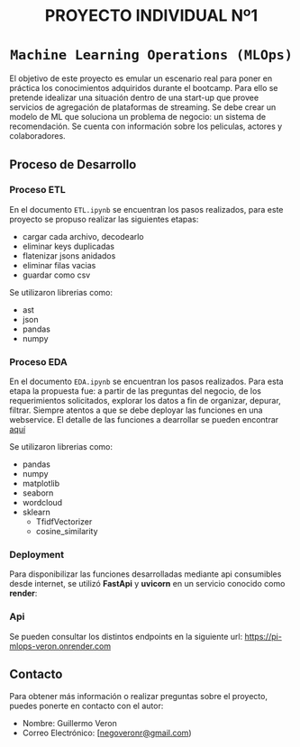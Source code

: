 # <h1 align=center> **PROYECTO INDIVIDUAL Nº1** </h1>

# <h1 align=center>**`Machine Learning Operations (MLOps)`**</h1>

El objetivo de este proyecto es emular un escenario real para poner en práctica los conocimientos adquiridos durante el bootcamp. Para ello se pretende idealizar una situación dentro de una start-up que provee servicios de agregación de plataformas de streaming. Se debe crear un  modelo de ML que soluciona un problema de negocio: un sistema de recomendación. Se cuenta con información sobre los peliculas, actores y colaboradores.

## Proceso de Desarrollo

### Proceso ETL

En el documento `ETL.ipynb` se encuentran los pasos realizados, para este proyecto se propuso realizar las siguientes etapas:
- cargar cada archivo, decodearlo
- eliminar keys duplicadas
- flatenizar jsons anidados
- eliminar filas vacias
- guardar como csv

Se utilizaron librerias como:
- ast
- json
- pandas
- numpy

### Proceso EDA

En el documento `EDA.ipynb` se encuentran los pasos realizados. Para esta etapa la propuesta fue: a partir de las preguntas del negocio, de los requerimientos solicitados, explorar los datos a fin de organizar, depurar, filtrar. Siempre atentos a que se debe deployar las funciones en una webservice.
El detalle de las funciones a dearrollar se pueden encontrar [aquí](https://github.com/soyHenry/fe-ct-pimlops2?tab=readme-ov-file#propuesta-de-trabajo-requerimientos-de-aprobaci%C3%B3n "aquí")

Se utilizaron librerias como:
- pandas
- numpy
- matplotlib
- seaborn
- wordcloud
- sklearn
	- TfidfVectorizer
	- cosine_similarity

### Deployment

Para disponibilizar las funciones desarrolladas mediante api consumibles desde internet, se utilizó **FastApi** y **uvicorn** en un servicio conocido como **render**:

### Api

Se pueden consultar los distintos endpoints en la siguiente url:
https://pi-mlops-veron.onrender.com

## Contacto

Para obtener más información o realizar preguntas sobre el proyecto, puedes ponerte en contacto con el autor:

- Nombre: Guillermo Veron
- Correo Electrónico: [negoveronr@gmail.com)
